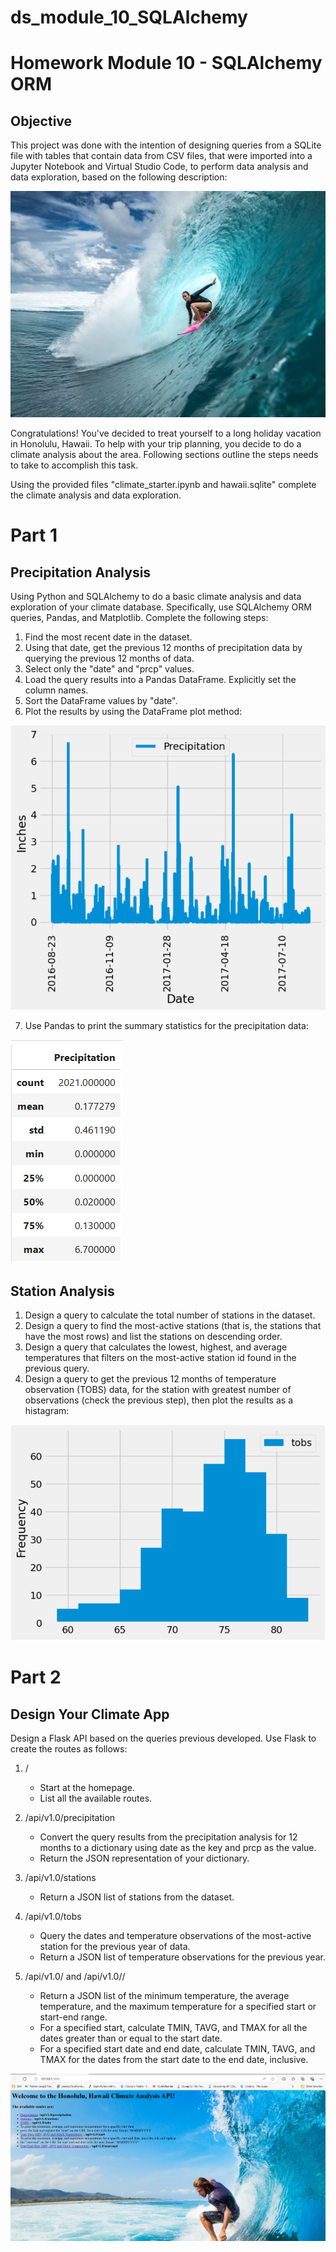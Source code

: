 # ds_module_10_SQLAlchemy
Homework Module 10 - SQLAlchemy ORM
======== 
Objective
----
This project was done with the intention of designing queries from a SQLite file with tables that contain data from CSV files, that were imported into a Jupyter Notebook and Virtual Studio Code, to perform data analysis and data exploration, based on the following description:

![alt text](./Images/surf.PNG)

Congratulations! You've decided to treat yourself to a long holiday vacation in Honolulu, Hawaii. To help with your trip planning, you decide to do a climate analysis about the area. Following sections outline the steps needs to take to accomplish this task.

Using the provided files "climate_starter.ipynb and hawaii.sqlite" complete the climate analysis and data exploration.

Part 1
===
Precipitation Analysis
---
Using Python and SQLAlchemy to do a basic climate analysis and data exploration of your climate database. Specifically, use SQLAlchemy ORM queries, Pandas, and Matplotlib. Complete the following steps:  
1. Find the most recent date in the dataset.
2. Using that date, get the previous 12 months of precipitation data by querying the previous 12 months of data.
3. Select only the "date" and "prcp" values.
4. Load the query results into a Pandas DataFrame. Explicitly set the column names.
5. Sort the DataFrame values by "date".
6. Plot the results by using the DataFrame plot method:

![alt text](bar_graph-1-1.PNG)

7. Use Pandas to print the summary statistics for the precipitation data:

![alt text](summary_statistics-1.PNG)

Station Analysis
---
1. Design a query to calculate the total number of stations in the dataset.
2. Design a query to find the most-active stations (that is, the stations that have the most rows) and list the stations on descending order.
3. Design a query that calculates the lowest, highest, and average temperatures that filters on the most-active station id found in the previous query.
4. Design a query to get the previous 12 months of temperature observation (TOBS) data, for the station with greatest number of observations (check the previous step), then plot the results as a histagram:

![alt text](histagram.png)

Part 2
===
Design Your Climate App
--
Design a Flask API based on the queries previous developed. Use Flask to create the routes as follows:

1. /
    - Start at the homepage.
    - List all the available routes.

2. /api/v1.0/precipitation
    - Convert the query results from the precipitation analysis for 12 months to a dictionary using date as the key and prcp as the value.
    - Return the JSON representation of your dictionary.

3. /api/v1.0/stations
    - Return a JSON list of stations from the dataset.

4. /api/v1.0/tobs
    - Query the dates and temperature observations of the most-active station for the previous year of data.
    - Return a JSON list of temperature observations for the previous year.

5. /api/v1.0/<start> and /api/v1.0/<start>/<end>
    - Return a JSON list of the minimum temperature, the average temperature, and the maximum temperature for a specified start or start-end range.
    - For a specified start, calculate TMIN, TAVG, and TMAX for all the dates greater than or equal to the start date.
    - For a specified start date and end date, calculate TMIN, TAVG, and TMAX for the dates from the start date to the end date, inclusive.

![alt text](flask_running.PNG)